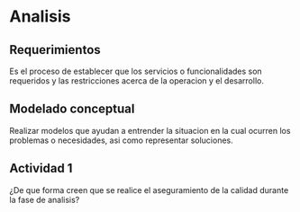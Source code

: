 # Analisis

## Requerimientos

Es el proceso de establecer que los servicios o funcionalidades son requeridos y las restricciones acerca de la operacion y el desarrollo.

## Modelado conceptual

Realizar modelos que ayudan a entrender la situacion en la cual ocurren los problemas o necesidades, asi como representar soluciones.

## Actividad 1
¿De que forma creen que se realice el aseguramiento de la calidad durante la fase de analisis?

